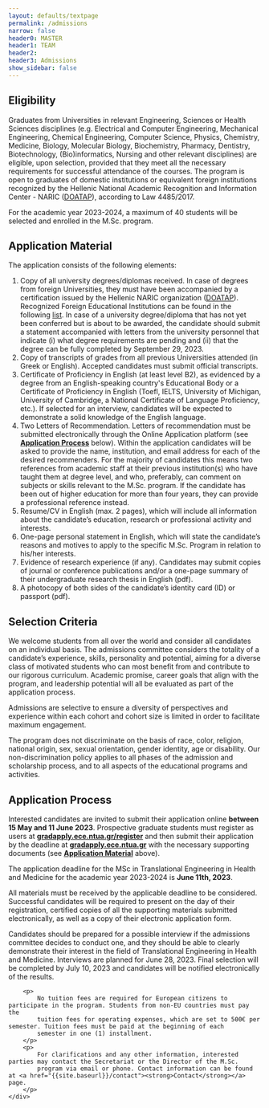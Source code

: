 ```yaml
---
layout: defaults/textpage
permalink: /admissions
narrow: false
header0: MASTER
header1: TEAM
header2:
header3: Admissions
show_sidebar: false
---
```

<div class="container">
    <div class="row flex-column">
        <h2 class="my-3">Eligibility</h2>
        <p>
            Graduates from Universities in relevant Engineering, Sciences or Health Sciences disciplines (e.g. Electrical and Computer
            Engineering, Mechanical Engineering, Chemical Engineering, Computer Science, Physics, Chemistry, Medicine, Biology,
            Molecular Biology, Biochemistry, Pharmacy, Dentistry, Biotechnology, (Bio)informatics, Nursing and other relevant disciplines)
            are eligible, upon selection, provided that they meet all the necessary requirements for successful attendance of the courses.
            The program is open to graduates of domestic institutions or equivalent foreign institutions recognized by the Hellenic
            National Academic Recognition and Information Center - NARIC (<a href="http://www.doatap.gr/en/index.php" target="_blank" class="font-weight-bold">DOATAP</a>), according to Law 4485/2017.
        </p>
        <p>
            For the academic year 2023-2024, a maximum of 40 students will be selected and enrolled in the M.Sc. program.
        </p>
        <h2 class="my-3" ><a id= "Application_Material_Section">Application Material</a></h2>
        <label class="col-12 pl-0">The application consists of the following elements:</label>
        <ol>
            <li class="mb-3">
                Copy of all university degrees/diplomas received. In case of degrees from foreign Universities, they must have been accompanied by a
                certification issued by the Hellenic NARIC organization 
                (<a href="http://www.doatap.gr/en/index.php" target="_blank" class="font-weight-bold">DOATAP</a>). Recognized Foreign Educational 
                Institutions can be found in the following
                <a href="https://www.doatap.gr/national-registry-of-foreign-recognized-higher-education-institutes/" target="_blank" class="font-weight-bold">list</a>. 
                In case of a university degree/diploma that has not yet been conferred but is about to
                be awarded, the candidate should submit a statement accompanied with letters from the university personnel that indicate (i) what degree
                requirements are pending and (ii) that the degree can be fully completed by September 29, 2023.
            </li>
            <li class="mb-3">
                Copy of transcripts of grades from all previous Universities attended (in Greek or English). Accepted candidates must submit official
                transcripts.
            </li>
            <li class="mb-3">
                Certificate of Proficiency in English (at least level B2), as evidenced by a degree from an English-speaking country's Educational Body
                or a Certificate of Proficiency in English (Toefl, IELTS, University of Michigan, University of Cambridge, a National Certificate of
                Language Proficiency, etc.). If selected for an interview, candidates will be expected to demonstrate a solid knowledge of the English
                language.
            </li>
            <li class="mb-3">
                Two Letters of Recommendation. Letters of recommendation must be submitted electronically through the Online Application platform (see 
                <a href="#Application_Process_Section"><strong>Application Process</strong></a> below). Within the application candidates will be asked
                to provide the name, institution, and email address for each of the desired recommenders. For the majority of candidates this means two
                references from academic staff at their previous institution(s) who have taught them at degree level, and who, preferably, can comment on
                subjects or skills relevant to the M.Sc. program. If the candidate has been out of higher education for more than four years, they can
                provide a professional reference instead.
            </li>
            <li class="mb-3">
                Resume/CV in English (max. 2 pages), which will include all information about the candidate’s education, research or professional
                activity and interests.
            </li>
            <li class="mb-3">
                One-page personal statement in English, which will state the candidate’s reasons and motives to apply to the specific M.Sc. Program in
                relation to his/her interests.
            </li>
            <li class="mb-3">
                Evidence of research experience (if any). Candidates may submit copies of journal or conference publications and/or a one-page summary of
                their undergraduate research thesis in English (pdf).
            </li>
            <li class="mb-3">
                A photocopy of both sides of the candidate’s identity card (ID) or passport (pdf).
            </li>
        </ol>
        <h2 class="my-3">Selection Criteria</h2>
        <p>
            We welcome students from all over the world and consider all candidates on an individual basis. The admissions committee
            considers the totality of a candidate’s experience, skills, personality and potential, aiming for a diverse class of motivated
            students who can most benefit from and contribute to our rigorous curriculum. Academic promise, career goals that align with the program, 
            and leadership potential will all be evaluated as part of the application process.
        </p>
        <p>
            Admissions are selective to ensure a diversity of perspectives and experience within each cohort and cohort size is limited in
            order to facilitate maximum engagement.
        </p>
        <p>
            The program does not discriminate on the basis of race, color, religion, national origin, sex, sexual orientation, gender identity,
            age or disability. Our non-discrimination policy applies to all phases of the admission and scholarship process, and to all
            aspects of the educational programs and activities.
        </p>
        <h2 class="my-3"><a id= "Application_Process_Section">Application Process</a></h2>
        <p>
            Interested candidates are invited to submit their application online <strong>between  15 May and 11 June 2023</strong>. Prospective graduate
            students must register as users at 
            <a href ="https://gradapply.ece.ntua.gr/register" target="_blank"><strong>gradapply.ece.ntua.gr/register</strong></a> 
            and then submit their application by the deadline at 
            <a href ="https://gradapply.ece.ntua.gr/" target="_blank"><strong>gradapply.ece.ntua.gr</strong></a> 
            with the necessary supporting documents (see <a href="#Application_Material_Section"><strong>Application Material</strong></a> above).
        </p>
        <p>
            The application deadline for the MSc in Translational Engineering in Health and Medicine for the academic year 2023-2024 is 
            <strong>June 11th, 2023</strong>.
        </p>
        <p>
            All materials must be received by the applicable deadline to be considered. Successful candidates will be required to present
            on the day of their registration, certified copies of all the supporting materials submitted electronically, as well as a copy of their
            electronic application form.
        </p>
        <p>
            Candidates should be prepared for a possible interview if the admissions committee decides to conduct one, and they should be able to clearly
            demonstrate their interest in the field of Translational Engineering in Health and Medicine. Interviews are planned for June 28, 2023. Final
            selection will be completed by July 10, 2023 and candidates will be notified electronically of the results.
        </p>

        <p>
            No tuition fees are required for European citizens to participate in the program. Students from non-EU countries must pay the
            tuition fees for operating expenses, which are set to 500€ per semester. Tuition fees must be paid at the beginning of each
            semester in one (1) installment.
        </p>
        <p>
            For clarifications and any other information, interested parties may contact the Secretariat or the Director of the M.Sc.
            program via email or phone. Contact information can be found at <a href="{{site.baseurl}}/contact"><strong>Contact</strong></a> page.
        </p>   
    </div>

</div>
